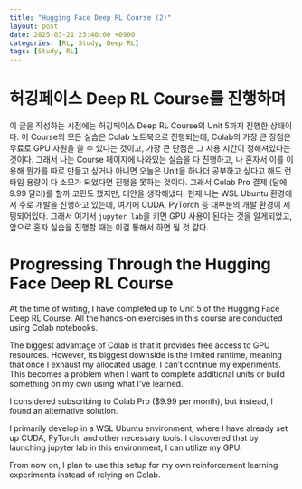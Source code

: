 ```yaml
---
title: "Hugging Face Deep RL Course (2)"
layout: post
date: 2025-03-21 23:40:00 +0900
categories: [RL, Study, Deep RL]
tags: [Study, RL]
---
```


# 허깅페이스 Deep RL Course를 진행하며
이 글을 작성하는 시점에는 허깅페이스 Deep RL Course의 Unit 5까지 진행한 상태이다. 이 Course의 모든 실습은 Colab 노트북으로 진행되는데,
Colab의 가장 큰 장점은 무료로 GPU 자원을 쓸 수 있다는 것이고, 가장 큰 단점은 그 사용 시간이 정해져있다는 것이다.
그래서 나는 Course 페이지에 나와있는 실습을 다 진행하고, 나 혼자서 이를 이용해 뭔가를 따로 만들고 싶거나 아니면 오늘은 Unit을 하나더 공부하고 싶다고 해도 런타임 용량이 다 소모가 되었다면 진행을 못하는 것이다.
그래서 Colab Pro 결제 (달에 9.99 달러)를 할까 고민도 했지만, 대안을 생각해냈다.
현재 나는 WSL Ubuntu 환경에서 주로 개발을 진행하고 있는데, 여기에 CUDA, PyTorch 등 대부분의 개발 환경이 세팅되어있다.
그래서 여기서 `jupyter lab`을 키면 GPU 사용이 된다는 것을 알게되었고, 앞으로 혼자 실습을 진행할 때는 이걸 통해서 하면 될 것 같다.


# Progressing Through the Hugging Face Deep RL Course
At the time of writing, I have completed up to Unit 5 of the Hugging Face Deep RL Course. All the hands-on exercises in this course are conducted using Colab notebooks.

The biggest advantage of Colab is that it provides free access to GPU resources. However, its biggest downside is the limited runtime, meaning that once I exhaust my allocated usage, I can’t continue my experiments. This becomes a problem when I want to complete additional units or build something on my own using what I've learned.

I considered subscribing to Colab Pro ($9.99 per month), but instead, I found an alternative solution.

I primarily develop in a WSL Ubuntu environment, where I have already set up CUDA, PyTorch, and other necessary tools. I discovered that by launching jupyter lab in this environment, I can utilize my GPU.

From now on, I plan to use this setup for my own reinforcement learning experiments instead of relying on Colab.
